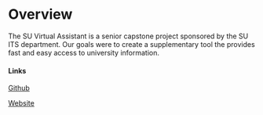 # Overview

The SU Virtual Assistant is a senior capstone project sponsored by the SU ITS department. Our goals were to create a supplementary tool the provides fast and easy access to university information. 

#### Links

[Github](https://github.com/SUVirtualAssistant/Virtual-Assistant)

[Website](https://su-assistant.chat)

